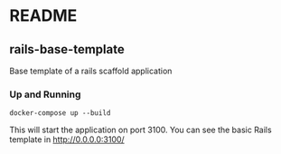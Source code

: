 # README

## rails-base-template

Base template of a rails scaffold application

### Up and Running

```
docker-compose up --build
```

This will start the application on port 3100. You can see the basic Rails template in http://0.0.0.0:3100/
